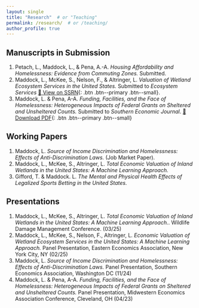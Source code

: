 ```yaml
---
layout: single
title: "Research"  # or "Teaching"
permalink: /research/  # or /teaching/
author_profile: true
---
```


## Manuscripts in Submission

1. Petach, L., Maddock, L., & Pena, A.-A. *Housing Affordability and Homelessness: Evidence from Commuting Zones.* Submitted.  
2. Maddock, L., McKee, S., Nelson, F., & Altringer, L. *Valuation of Wetland Ecosystem Services in the United States.* Submitted to *Ecosystem Services* [📄 View on SSRN](https://papers.ssrn.com/sol3/papers.cfm?abstract_id=5158025){: .btn .btn--primary .btn--small}.
3. Maddock, L. & Pena, A-A. *Funding, Facilities, and the Face of Homelessness: Heterogeneous Impacts of Federal Grants on Sheltered and Unsheltered Counts.* Submitted to *Southern Economic Journal*. [📄 Download PDF](/assets/papers/wetlands_valuation.pdf){: .btn .btn--primary .btn--small}

## Working Papers

1. Maddock, L. *Source of Income Discrimination and Homelessness: Effects of Anti-Discrimination Laws.* (Job Market Paper).
2. Maddock, L., McKee, S., Altringer, L. *Total Economic Valuation of Inland Wetlands in the United States: A Machine Learning Approach.*
3. Gifford, T. & Maddock. L. *The Mental and Physical Health Effects of Legalized Sports Betting in the United States.*

## Presentations

1. Maddock, L., McKee, S., Altringer, L. *Total Economic Valuation of Inland Wetlands in the United States: A Machine Learning Approach.*. Wildlife Damage Management Conference. (03/25)
2. Maddock, L., McKee, S., Nelson, F., Altringer, L. *Economic Valuation of Wetland Ecosystem Services in the United States: A Machine Learning Approach.* Panel Presentation, Eastern Economics Association, New York City, NY (02/25)
3. Maddock, L. *Source of Income Discrimination and Homelessness: Effects of Anti-Discrimination Laws.* Panel Presentation, Southern Economics Association, Washington DC (11/24)
4. Maddock, L. & Pena, A-A. *Funding, Facilities, and the Face of Homelessness: Heterogeneous Impacts of Federal Grants on Sheltered and Unsheltered Counts.* Panel Presentation, Midwestern Economics Association Conference, Cleveland, OH (04/23)
